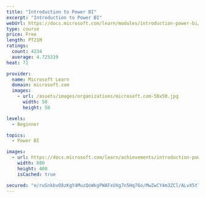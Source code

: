 ```yaml
---
title: "Introduction to Power BI"
excerpt: "Introduction to Power BI"
webUrl: https://docs.microsoft.com/learn/modules/introduction-power-bi/
type: course
price: Free
length: PT21M
ratings:
  count: 4234
  average: 4.725319
heat: 71

provider:
  name: Microsoft Learn
  domain: microsoft.com
  images:
    - url: /assets/images/organizations/microsoft.com-50x50.jpg
      width: 50
      height: 50

levels:
  - Beginner

topics:
  - Power BI

images:
  - url: https://docs.microsoft.com/learn/achievements/introduction-power-bi-social.png
    width: 800
    height: 400
    isCached: true

secured: "e/ruSnkbvO8zKgY4MuzQoWkgPWAFxUXg7n5Hq76o/MwZwCY4m3ZCl/ALvX5tTxlqiqm7dX/f432ihu/PZinFj+b/7RoQZrnO4EvuigreiqzCqvRJ6FXtsdXdJn649Ii5zm8EL/tdCE/rfDKOABJmlFQhEHg4RTnCyz151xmBK8+bhC+57R4QdflUBYyKyPiUWI9NihTEcpP4H5xGy5wsM7nNf9rd7eGXFv+DagAtFBeRZFHFisLP7aU7btF1CMbGMHvcg2qBdBK+NLJaP6jsBILtzPbHRxjlHG0+xmbt+c4nLb9vyau2Tiq5REBwJXV3KLJ+xehgD+54wZaWGrsZtuxCMKnxN5sdRxW2vDQRM3iPllcd9nQOsNt9BtwkQLdv4YscSgrLxR3IdZMSI/8SaYRmZgMUjE50hEjKAhHy0cA=;T6sQk36sUqSHZHLRyB34yw=="
---
```


